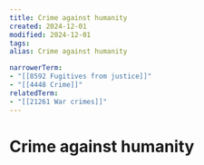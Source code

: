 ```yaml
---
title: Crime against humanity
created: 2024-12-01
modified: 2024-12-01
tags: 
alias: Crime against humanity

narrowerTerm:
- "[[8592 Fugitives from justice]]"
- "[[4448 Crime]]"
relatedTerm:
- "[[21261 War crimes]]"
---
```

# Crime against humanity
